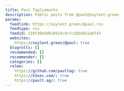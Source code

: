 ```yaml
---
title: Paul ‮etnomailgaT
description: Public posts from @paul@soylent.green
params:
  feedlink: https://soylent.green/@paul.rss
  feedtype: rss
  feedid: 210f30d4d018914c9cfc2bbd922a6f43
  websites:
    https://soylent.green/@paul: true
  blogrolls: []
  recommended: []
  recommender: []
  categories: []
  relme:
    https://github.com/paultag: true
    https://k3xec.com/: true
    https://pault.ag/: true
---
```

